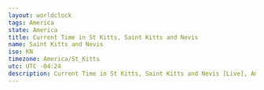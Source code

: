 ```yaml
---
layout: worldclock
tags: America
state: America
title: Current Time in St Kitts, Saint Kitts and Nevis
name: Saint Kitts and Nevis
iso: KN
timezone: America/St_Kitts
utc: UTC -04:24
description: Current Time in St Kitts, Saint Kitts and Nevis [Live], America. Live update now time in St Kitts, timezone America/St_Kitts, UTC -04:24, Country ISO code & Current Local Time.
---
```


